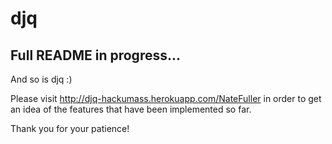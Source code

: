 # djq

## Full README in progress...
And so is djq :)

Please visit http://djq-hackumass.herokuapp.com/NateFuller in order to get an idea of the features that have been implemented so far.

Thank you for your patience!
